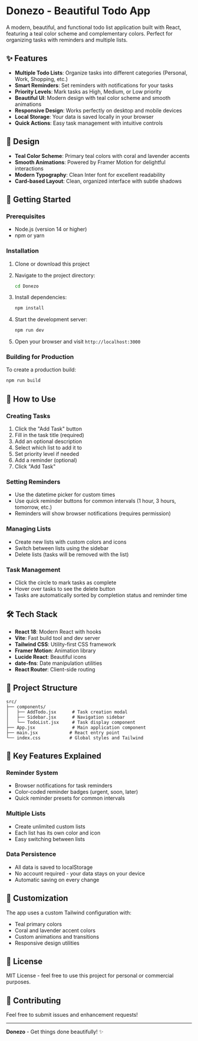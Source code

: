 # Donezo - Beautiful Todo App

A modern, beautiful, and functional todo list application built with React, featuring a teal color scheme and complementary colors. Perfect for organizing tasks with reminders and multiple lists.

## ✨ Features

- **Multiple Todo Lists**: Organize tasks into different categories (Personal, Work, Shopping, etc.)
- **Smart Reminders**: Set reminders with notifications for your tasks
- **Priority Levels**: Mark tasks as High, Medium, or Low priority
- **Beautiful UI**: Modern design with teal color scheme and smooth animations
- **Responsive Design**: Works perfectly on desktop and mobile devices
- **Local Storage**: Your data is saved locally in your browser
- **Quick Actions**: Easy task management with intuitive controls

## 🎨 Design

- **Teal Color Scheme**: Primary teal colors with coral and lavender accents
- **Smooth Animations**: Powered by Framer Motion for delightful interactions
- **Modern Typography**: Clean Inter font for excellent readability
- **Card-based Layout**: Clean, organized interface with subtle shadows

## 🚀 Getting Started

### Prerequisites

- Node.js (version 14 or higher)
- npm or yarn

### Installation

1. Clone or download this project
2. Navigate to the project directory:
   ```bash
   cd Donezo
   ```

3. Install dependencies:
   ```bash
   npm install
   ```

4. Start the development server:
   ```bash
   npm run dev
   ```

5. Open your browser and visit `http://localhost:3000`

### Building for Production

To create a production build:

```bash
npm run build
```

## 📱 How to Use

### Creating Tasks
1. Click the "Add Task" button
2. Fill in the task title (required)
3. Add an optional description
4. Select which list to add it to
5. Set priority level if needed
6. Add a reminder (optional)
7. Click "Add Task"

### Setting Reminders
- Use the datetime picker for custom times
- Use quick reminder buttons for common intervals (1 hour, 3 hours, tomorrow, etc.)
- Reminders will show browser notifications (requires permission)

### Managing Lists
- Create new lists with custom colors and icons
- Switch between lists using the sidebar
- Delete lists (tasks will be removed with the list)

### Task Management
- Click the circle to mark tasks as complete
- Hover over tasks to see the delete button
- Tasks are automatically sorted by completion status and reminder time

## 🛠️ Tech Stack

- **React 18**: Modern React with hooks
- **Vite**: Fast build tool and dev server
- **Tailwind CSS**: Utility-first CSS framework
- **Framer Motion**: Animation library
- **Lucide React**: Beautiful icons
- **date-fns**: Date manipulation utilities
- **React Router**: Client-side routing

## 📁 Project Structure

```
src/
├── components/
│   ├── AddTodo.jsx      # Task creation modal
│   ├── Sidebar.jsx      # Navigation sidebar
│   └── TodoList.jsx     # Task display component
├── App.jsx              # Main application component
├── main.jsx            # React entry point
└── index.css           # Global styles and Tailwind
```

## 🎯 Key Features Explained

### Reminder System
- Browser notifications for task reminders
- Color-coded reminder badges (urgent, soon, later)
- Quick reminder presets for common intervals

### Multiple Lists
- Create unlimited custom lists
- Each list has its own color and icon
- Easy switching between lists

### Data Persistence
- All data is saved to localStorage
- No account required - your data stays on your device
- Automatic saving on every change

## 🎨 Customization

The app uses a custom Tailwind configuration with:
- Teal primary colors
- Coral and lavender accent colors
- Custom animations and transitions
- Responsive design utilities

## 📝 License

MIT License - feel free to use this project for personal or commercial purposes.

## 🤝 Contributing

Feel free to submit issues and enhancement requests!

---

**Donezo** - Get things done beautifully! ✨
